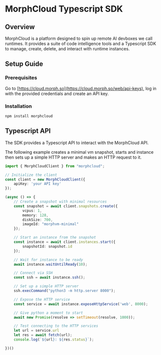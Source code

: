 # MorphCloud Typescript SDK

## Overview

MorphCloud is a platform designed to spin up remote AI devboxes we call runtimes.
It provides a suite of code intelligence tools and a Typescript SDK to manage, create, delete, and interact with runtime instances.

## Setup Guide

### Prerequisites

Go to [https://cloud.morph.so](https://cloud.morph.so/web/api-keys), log in with the provided credentials and create an API key.

### Installation

```
npm install morphcloud
```

## Typescript API

The SDK provides a Typescript API to interact with the MorphCloud API.

The following example creates a minimal vm snapshot, starts and instance then sets up a simple HTTP server and makes an HTTP request to it.

```ts
import { MorphCloudClient } from "morphcloud";

// Initialize the client
const client = new MorphCloudClient({
    apiKey: 'your API key'
});

(async () => {
    // Create a snapshot with minimal resources
    const snapshot = await client.snapshots.create({
        vcpus: 1,
        memory: 128,
        diskSize: 700,
        imageId: "morphvm-minimal"
    });

    // Start an instance from the snapshot
    const instance = await client.instances.start({
        snapshotId: snapshot.id
    });

    // Wait for instance to be ready
    await instance.waitUntilReady(10);

    // Connect via SSH
    const ssh = await instance.ssh();

    // Set up a simple HTTP server
    ssh.execCommand("python3 -m http.server 8000");

    // Expose the HTTP service
    const service = await instance.exposeHttpService('web', 8000);

    // Give python a moment to start
    await new Promise(resolve => setTimeout(resolve, 1000));

    // Test connecting to the HTTP services
    let url = service.url
    let res = await fetch(url);
    console.log(`${url}: ${res.status}`);

})()
```
